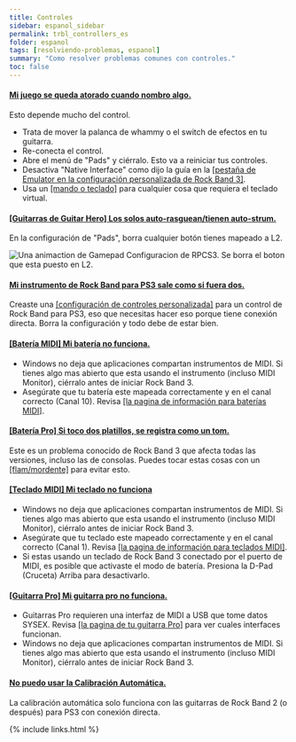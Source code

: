 ```yaml
---
title: Controles
sidebar: espanol_sidebar
permalink: trbl_controllers_es
folder: espanol
tags: [resolviendo-problemas, espanol]
summary: "Como resolver problemas comunes con controles."
toc: false
---
```


<div class="panel-group" id="accordion">
                    <div class="panel panel-default">
                        <div class="panel-heading">
                            <h4 class="panel-title">
                                <a class="noCrossRef accordion-toggle" data-toggle="collapse" data-parent="#accordion" href="#atorado-nombrando">Mi juego se queda atorado cuando nombro algo.</a>
                            </h4>
                        </div>
                        <div id="atorado-nombrando" class="panel-collapse collapse noCrossRef">
                            <div class="panel-body">
                                <p>Esto depende mucho del control.</p>
<ul>
<li>Trata de mover la palanca de whammy o el switch de efectos en tu guitarra.</li>
<li>Re-conecta el control.</li>
<li>Abre el menú de "Pads" y ciérralo. Esto va a reiniciar tus controles.</li>
<li>Desactiva "Native Interface" como dijo la guía en la <a href="https://carlmylo.github.io/rb3-pc/custom_config_emu_es" target="_blank">[pestaña de Emulator en la configuración personalizada de Rock Band 3]</a>.</li>
<li>Usa un <a href="https://carlmylo.github.io/rb3-pc/ctrls_pads_es" target="_blank">[mando o teclado]</a> para cualquier cosa que requiera el teclado virtual.</li>
</ul>
                            </div>
                        </div>
                    </div>
                    <!-- /.panel -->
                                        <div class="panel panel-default">
                        <div class="panel-heading">
                            <h4 class="panel-title">
                                <a class="noCrossRef accordion-toggle" data-toggle="collapse" data-parent="#accordion" href="#solo-auto-strum">[Guitarras de Guitar Hero] Los solos auto-rasguean/tienen auto-strum.</a>
                            </h4>
                        </div>
                        <div id="solo-auto-strum" class="panel-collapse collapse noCrossRef">
                            <div class="panel-body">
                                <p>En la configuración de "Pads", borra cualquier botón tienes mapeado a L2.</p>
<p><img src="https://carlmylo.github.io/rb3-pc/images/instruments/xtra/gtrs/solol2.gif" alt="Una animaction de Gamepad Configuracion de RPCS3. Se borra el boton que esta puesto en L2." title="L2 Borrado"></p>
                            </div>
                        </div>
                    </div>
                    <!-- /.panel -->
                    <div class="panel panel-default">
                        <div class="panel-heading">
                            <h4 class="panel-title">
                                <a class="noCrossRef accordion-toggle" data-toggle="collapse" data-parent="#accordion" href="#ps3-rb-dos-instrumentos">Mi instrumento de Rock Band para PS3 sale como si fuera dos.</a>
                            </h4>
                        </div>
                        <div id="ps3-rb-dos-instrumentos" class="panel-collapse collapse noCrossRef">
                            <div class="panel-body">
                                Creaste una <a href="https://carlmylo.github.io/rb3-pc/ctrls_es#mapeando" target="_blank">[configuración de controles personalizada]</a> para un control de Rock Band para PS3, eso que necesitas hacer eso porque tiene conexión directa. Borra la configuración y todo debe de estar bien.
                            </div>
                        </div>
                    </div>
                    <!-- /.panel -->
                                        <div class="panel panel-default">
                        <div class="panel-heading">
                            <h4 class="panel-title">
                                <a class="noCrossRef accordion-toggle" data-toggle="collapse" data-parent="#accordion" href="#no-sirve-bateria-midi">[Batería MIDI] Mi batería no funciona.</a>
                            </h4>
                        </div>
                        <div id="no-sirve-bateria-midi" class="panel-collapse collapse noCrossRef">
                            <div class="panel-body">
                                <ul>
                                <li>Windows no deja que aplicaciones compartan instrumentos de MIDI. Si tienes algo mas abierto que esta usando el instrumento (incluso MIDI Monitor), ciérralo antes de iniciar Rock Band 3.</li>
                                <li>Asegúrate que tu batería este mapeada correctamente y en el canal correcto (Canal 10). Revisa <a href="https://carlmylo.github.io/rb3-pc/ctrls_drums_midi_es" target="_blank">[la pagina de información para baterías MIDI]</a>.</li>
                                </ul>
                            </div>
                        </div>
                    </div>
                    <!-- /.panel -->
                                        <div class="panel panel-default">
                        <div class="panel-heading">
                            <h4 class="panel-title">
                                <a class="noCrossRef accordion-toggle" data-toggle="collapse" data-parent="#accordion" href="#dos-platillos-tom">[Batería Pro] Si toco dos platillos, se registra como un tom.</a>
                            </h4>
                        </div>
                        <div id="dos-platillos-tom" class="panel-collapse collapse noCrossRef">
                            <div class="panel-body">
                                Este es un problema conocido de Rock Band 3 que afecta todas las versiones, incluso las de consolas. Puedes tocar estas cosas con un <a href="https://es.wikipedia.org/wiki/Rudimento#Terminolog%C3%ADa" target="_blank">[flam/mordente]</a> para evitar esto.
                            </div>
                        </div>
                    </div>
                    <!-- /.panel -->
                                        <div class="panel panel-default">
                        <div class="panel-heading">
                            <h4 class="panel-title">
                                <a class="noCrossRef accordion-toggle" data-toggle="collapse" data-parent="#accordion" href="#teclado-midi-no-funciona">[Teclado MIDI] Mi teclado no funciona</a>
                            </h4>
                        </div>
                        <div id="teclado-midi-no-funciona" class="panel-collapse collapse noCrossRef">
                            <div class="panel-body">
                                <ul>
                                <li>Windows no deja que aplicaciones compartan instrumentos de MIDI. Si tienes algo mas abierto que esta usando el instrumento (incluso MIDI Monitor), ciérralo antes de iniciar Rock Band 3.</li> 
                                <li>Asegúrate que tu teclado este mapeado correctamente y en el canal correcto (Canal 1). Revisa <a href="https://carlmylo.github.io/rb3-pc/ctrls_keys_midi_es" target="_blank">[la pagina de información para teclados MIDI]</a>.</li>
                                <li>Si estas usando un teclado de Rock Band 3 conectado por el puerto de MIDI, es posible que activaste el modo de batería. Presiona la D-Pad (Cruceta) Arriba para desactivarlo.</li>
                                </ul>
                            </div>
                        </div>
                    </div>
                    <!-- /.panel -->
                                        <div class="panel panel-default">
                        <div class="panel-heading">
                            <h4 class="panel-title">
                                <a class="noCrossRef accordion-toggle" data-toggle="collapse" data-parent="#accordion" href="#protarra-no-funciona">[Guitarra Pro] Mi guitarra pro no funciona.</a>
                            </h4>
                        </div>
                        <div id="protarra-no-funciona" class="panel-collapse collapse noCrossRef">
                            <div class="panel-body">
                                <ul>
                                <li>Guitarras Pro requieren una interfaz de MIDI a USB que tome datos SYSEX. Revisa <a href="https://carlmylo.github.io/rb3-pc/ctrls_es#guitarras-pro" target="_blank">[la pagina de tu guitarra Pro]</a> para ver cuales interfaces funcionan.</li>
                                <li>Windows no deja que aplicaciones compartan instrumentos de MIDI. Si tienes algo mas abierto que esta usando el instrumento (incluso MIDI Monitor), ciérralo antes de iniciar Rock Band 3.</li>
                                </ul>
                            </div>
                        </div>
                    </div>
                    <!-- /.panel -->
                                        <div class="panel panel-default">
                        <div class="panel-heading">
                            <h4 class="panel-title">
                                <a class="noCrossRef accordion-toggle" data-toggle="collapse" data-parent="#accordion" href="#no-cali-auto">No puedo usar la Calibración Automática.</a>
                            </h4>
                        </div>
                        <div id="no-cali-auto" class="panel-collapse collapse noCrossRef">
                            <div class="panel-body">
                                La calibración automática solo funciona con las guitarras de Rock Band 2 (o después) para PS3 con conexión directa.
                            </div>
                        </div>
                    </div>
                    <!-- /.panel -->
</div>
<!-- /.panel-group -->

{% include links.html %}